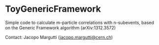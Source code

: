 # ToyGenericFramework

Simple code to calculate m-particle correlations with n-subevents, based on the Generic Framework algorithm (arXiv:1312.3572)

Contact: Jacopo Margutti (jacopo.margutti@cern.ch)
